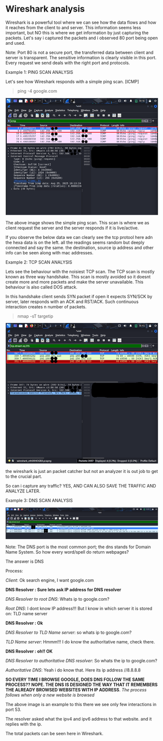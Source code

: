 # Wireshark analysis

Wireshark is a powerful tool where we can see how the data flows and how it reaches from the client to and server. This information seems less important, but NO this is where we get information by just capturing the packets. Let's say i captured the packets and i observed 80 port being open and used.

Note: Port 80 is not a secure port, the transferred data between client and server is transparent. The sensitive information is clearly visible in this port. Every request we send deals with the right port and protocols.

Example 1: PING SCAN ANALYSIS

Let's see how Wireshark responds with a simple ping scan. [ICMP]

> ping -4 google.com

![Wireshark example](https://github.com/WEAREJAM/Kickstart_at_ElevateLabs-WiresharkAnalysis/blob/main/assets/sample1.png?raw=true)

The above image shows the simple ping scan. This scan is where we as client request the server and the server responds if it is live/active. 

If you observe the below data we can clearly see the tcp protool here adn the hexa data is on the left. all the readings seems random but deeply connected and say the same. the destination, source ip address and other info can be seen along with mac addresses. 

Example 2: TCP SCAN ANALYSIS

Lets see the behaviour with the noisiest TCP scan. The TCP scan is mostly known as three way handshake. This scan is mostly avoided so it doesnt create more and more packets and make the server unavailable. This behaviour is also called DOS attack. 

In this handshake client sends SYN packet if open it expects SYN/SCK by server, later responds with an ACK and RST/ACK. Such continuous interaction creates n number of packets.

> nmap -sT targetip

![Wireshark example](https://github.com/WEAREJAM/Kickstart_at_ElevateLabs-WiresharkAnalysis/blob/main/assets/sample2.png?raw=true)

the wireshark is just an packet catcher but not an analyzer it is out job to get to the crucial part. 

So can i capture any traffic? YES, AND CAN ALSO SAVE THE TRAFFIC AND ANALYZE LATER.

Example 3: DNS SCAN ANALYSIS

![Wireshark example](https://github.com/WEAREJAM/Kickstart_at_ElevateLabs-WiresharkAnalysis/blob/main/assets/sample3.png?raw=true) 

Note: The DNS port is the most common port; the dns stands for Domain Name System. So how every word/spell do return webpages? 

The answer is DNS

Process:

_Client_: Ok search engine, I want google.com

__DNS Resolver : Sure lets ask IP address for DNS resolver__

_DNS Resolver to root DNS_: Whats ip to google.com?

_Root DNS_: I dont know IP address!!! But I know in which server it is stored on: TLD name server

__DNS Resolver : Ok__

_DNS Resolver to TLD Name server_: so whats ip to google.com?

_TLD Name server_: Hmmm!!! I do know the authoritative name, check there.

__DNS Resolver : oh!! OK__

_DNS Resolver to authoritative DNS resolver_: So whats the ip to google.com?

_Authoritative DNS_: Yeah i do know that. Here its ip address //8.8.8.8

__SO EVERY TIME I BROWSE GOOGLE, DOES DNS FOLLOW THE SAME PROCESS?? NOPE. THE DNS IS DESIGNED THE WAY THAT IT REMEMBERS THE ALREADY BROWSED WEBSITES WITH IP ADDRESS__. _The process follows when only a new website is browsed_

The above image is an example to this there we see only few interactions in port 53. 

The resolver asked what the ipv4 and ipv6 address to that website. and it replies with the ip. 

The total packets can be seen here in Wireshark. 



